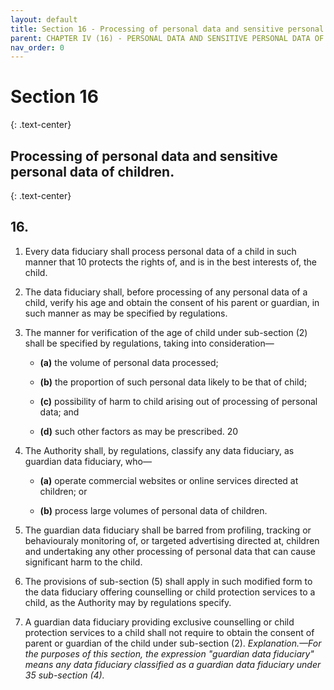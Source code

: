 ```yaml
---
layout: default
title: Section 16 - Processing of personal data and sensitive personal data of children.
parent: CHAPTER IV (16) - PERSONAL DATA AND SENSITIVE PERSONAL DATA OF CHILDREN
nav_order: 0
---
```



# Section 16
{: .text-center}
## Processing of personal data and sensitive personal data of children.
{: .text-center}

## 16. 

1. Every data fiduciary shall process personal data of a child in such manner that 10 protects the rights of, and is in the best interests of, the child.

2. The data fiduciary shall, before processing of any personal data of a child, verify his age and obtain the consent of his parent or guardian, in such manner as may be specified by regulations.

3. The manner for verification of the age of child under sub-section (2) shall be specified by regulations, taking into consideration—
    
    - **(a)** the volume of personal data processed;
    
    - **(b)** the proportion of such personal data likely to be that of child;
    
    - **(c)** possibility of harm to child arising out of processing of personal data; and
    
    - **(d)** such other factors as may be prescribed. 20

4. The Authority shall, by regulations, classify any data fiduciary, as guardian data fiduciary, who—
    
    - **(a)** operate commercial websites or online services directed at children; or
    
    - **(b)** process large volumes of personal data of children.

5. The guardian data fiduciary shall be barred from profiling, tracking or behaviouraly monitoring of, or targeted advertising directed at, children and undertaking any other processing of personal data that can cause significant harm to the child.

6. The provisions of sub-section (5) shall apply in such modified form to the data fiduciary offering counselling or child protection services to a child, as the Authority may by regulations specify.

7. A guardian data fiduciary providing exclusive counselling or child protection services to a child shall not require to obtain the consent of parent or guardian of the child under sub-section (2).
*Explanation.—For the purposes of this section, the expression "guardian data fiduciary" means any data fiduciary classified as a guardian data fiduciary under 35 sub-section (4).*